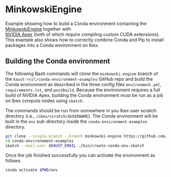 # MinkowskiEngine

Example showing how to build a Conda environment containing the 
[MinkowskiEngine](https://github.com/NVIDIA/MinkowskiEngine) together with  
[NVIDIA Apex](https://github.com/nvidia/apex) (both of which require compiling custom CUDA extensions). This example also 
shows how to correctly combine Conda and Pip to install packages into a Conda environment on Ibex.

## Building the Conda environment

The following Bash commands will clone the `minkowski-engine` branch of the 
`kaust-rccl/conda-environment-examples` GitHub repo and build the Conda environment as described in the three 
config files `environment.yml`, `requirements.txt`, and `postBuild`. Because the environment requires a full 
build of NVIDIA Apex, building the Conda environment must be run as a job on Ibex compute nodes using `sbatch`. 

The commands should be run from somewhere in you Ibex user scratch directory (i.e., `/ibex/scratch/$USERNAME`). 
The Conda environment will be built in the `env` sub-directory inside the `conda-environment-examples` directory.

```bash
git clone --single-branch --branch minkowski-engine https://github.com/kaust-rccl/conda-environment-examples.git
cd conda-environement-examples
sbatch --mail-user $KAUST_EMAIL ./bin/create-conda-env.sbatch
```

Once the job finished successfully you can activate the environment as follows.

```bash
conda activate $PWD/env
```


